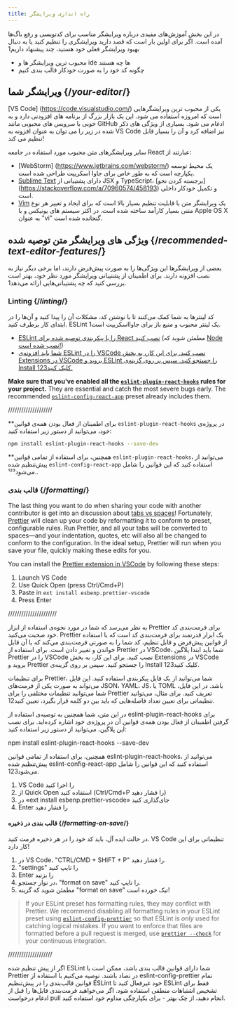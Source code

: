 ```yaml
---
title: راه اندازی ویرایشگر
---
```


<Intro>

  در این بخش آموزش‌های مفیدی درباره ویرایشگر مناسب برای کدنویسی و رفع باگ‌ها آمده است. اگر برای اولین بار است که قصد دارید ویرایشگری را تنظیم کنید یا به دنبال بهبود ویرایشگر فعلی خود هستید، چند پیشنهاد داریم1

</Intro>

<YouWillLearn>

* محبوب ترین ویرایشگر ها و ide ها چه هستند
* چگونه کد خود را به صورت خودکار قالب بندی کنیم

</YouWillLearn>

## ویرایشگر شما {/*your-editor*/}

[VS Code] (https://code.visualstudio.com/) یکی از محبوب ترین ویرایشگرهایی است که امروزه استفاده می شود. این یک بازار بزرگ از برنامه های افزودنی دارد و به خوبی با سرویس های محبوبی مانند GitHub ادغام می شود. بسیاری از ویژگی های ذکر شده در زیر را می توان به عنوان افزونه به VS Code نیز اضافه کرد و آن را بسیار قابل تنظیم می کند!

سایر ویرایشگرهای متن محبوب مورد استفاده در جامعه React عبارتند از:

* [WebStorm] (https://www.jetbrains.com/webstorm/) یک محیط توسعه یکپارچه است که به طور خاص برای جاوا اسکریپت طراحی شده است.
* [Sublime Text](https://www.sublimetext.com/) دارای پشتیبانی از JSX و TypeScript، [برجسته کردن نحو] (https://stackoverflow.com/a/70960574/458193) و تکمیل خودکار داخلی است.
* [Vim](https://www.vim.org/) یک ویرایشگر متن با قابلیت تنظیم بسیار بالا است که برای ایجاد و تغییر هر نوع متنی بسیار کارآمد ساخته شده است. در اکثر سیستم های یونیکس و با Apple OS X به عنوان "vi" گنجانده شده است.

## ویژگی های ویرایشگر متن توصیه شده {/*recommended-text-editor-features*/}

بعضی از ویرایشگرها این ویژگی‌ها را به صورت پیش‌فرض دارند، اما برخی دیگر نیاز به نصب افزونه دارند. برای اطمینان از پشتیبانی ویرایشگر مورد نظر خود، بهتر است بررسی کنید که چه پشتیبانی‌هایی ارائه می‌دهد1.

### Linting {/*linting*/}

کد لینترها به شما کمک می‌کنند تا با نوشتن کد، مشکلات آن را پیدا کنید و آن‌ها را در ابتدای کار برطرف کنید. ESLint یک لینتر محبوب و منبع باز برای جاوااسکریپت است1.

* [ESLint را با پیکربندی توصیه شده برای React نصب کنید](https://www.npmjs.com/package/eslint-config-react-app) (مطمئن شوید که [Node نصب شده است!](https://nodejs.org/en/download/current/))
* [ شما باید افزونه‌ی ESLint را در VSCode نصب کنید. برای این کار، به بخش Extensions در VSCode بروید و ESLint را جستجو کنید. سپس بر روی گزینه‌ی Install کلیک کنید123.](https://marketplace.visualstudio.com/items?itemName=dbaeumer.vscode-eslint)

**Make sure that you've enabled all the [`eslint-plugin-react-hooks`](https://www.npmjs.com/package/eslint-plugin-react-hooks) rules for your project.** They are essential and catch the most severe bugs early. The recommended [`eslint-config-react-app`](https://www.npmjs.com/package/eslint-config-react-app) preset already includes them.

////////////////////

**برای اطمینان از فعال بودن همه‌ی قوانین `eslint-plugin-react-hooks` در پروژه‌ی خود، می‌توانید از دستور زیر استفاده کنید:

```bash
npm install eslint-plugin-react-hooks --save-dev
```

**همچنین، برای استفاده از تمامی قوانین `eslint-plugin-react-hooks`، می‌توانید از پیش‌تنظیم شده `eslint-config-react-app` استفاده کنید که این قوانین را شامل می‌شود¹²³..

### قالب بندی {/*formatting*/}

The last thing you want to do when sharing your code with another contributor is get into an discussion about [tabs vs spaces](https://www.google.com/search?q=tabs+vs+spaces)! Fortunately, [Prettier](https://prettier.io/) will clean up your code by reformatting it to conform to preset, configurable rules. Run Prettier, and all your tabs will be converted to spaces—and your indentation, quotes, etc will also all be changed to conform to the configuration. In the ideal setup, Prettier will run when you save your file, quickly making these edits for you.

You can install the [Prettier extension in VSCode](https://marketplace.visualstudio.com/items?itemName=esbenp.prettier-vscode) by following these steps:

1. Launch VS Code
2. Use Quick Open (press Ctrl/Cmd+P)
3. Paste in `ext install esbenp.prettier-vscode`
4. Press Enter

//////////////////////

به نظر می‌رسد که شما در مورد نحوه‌ی استفاده از ابزار Prettier برای فرمت‌بندی کد خود صحبت می‌کنید. Prettier یک ابزار قدرتمند برای فرمت‌بندی کد است که با استفاده از قوانین پیش‌فرض و قابل تنظیم، کد شما را به صورتی فرمت‌بندی می‌کند که با آن قابل خواندن و تغییر دادن است. برای استفاده از Prettier در VSCode، شما باید ابتدا پلاگین Prettier را در VSCode نصب کنید. برای این کار، به بخش Extensions در VSCode بروید و Prettier را جستجو کنید. سپس بر روی گزینه‌ی Install کلیک کنید123.

برای تنظیمات Prettier، شما می‌توانید از یک فایل پیکربندی استفاده کنید. این فایل می‌تواند به صورت یکی از فرمت‌های JSON، YAML، JS، یا TOML باشد. در این فایل، شما می‌توانید تنظیمات مختلفی را برای Prettier تعریف کنید. برای مثال، می‌توانید تنظیماتی برای تعیین تعداد فاصله‌هایی که باید بین دو کلمه قرار بگیرد، تعیین کنید12.

در این متن، شما همچنین به توصیه‌ی استفاده از eslint-plugin-react-hooks برای گرفتن اطمینان از فعال بودن همه‌ی قوانین آن در پروژه‌ی خود اشاره کرده‌اید. برای نصب این پلاگین، می‌توانید از دستور زیر استفاده کنید:

npm install eslint-plugin-react-hooks --save-dev

همچنین، برای استفاده از تمامی قوانین eslint-plugin-react-hooks، می‌توانید از پیش‌تنظیم شده eslint-config-react-app استفاده کنید که این قوانین را شامل می‌شود123.

1. VS Code را اجرا کنید
2. از Quick Open استفاده کنید (Ctrl/Cmd+P را فشار دهید)
3. در «ext install esbenp.prettier-vscode» جای‌گذاری کنید
4. Enter را فشار دهید


#### قالب بندی در ذخیره {/*formatting-on-save*/}

در حالت ایده آل، باید کد خود را در هر ذخیره فرمت کنید. VS Code تنظیماتی برای این کار دارد!

1. در VS Code، "CTRL/CMD + SHIFT + P" را فشار دهید.
2. "settings" را تایپ کنید
3. Enter را بزنید
4. در نوار جستجو، "format on save" را تایپ کنید.
5. مطمئن شوید که گزینه "format on save" تیک خورده است!

> If your ESLint preset has formatting rules, they may conflict with Prettier. We recommend disabling all formatting rules in your ESLint preset using [`eslint-config-prettier`](https://github.com/prettier/eslint-config-prettier) so that ESLint is *only* used for catching logical mistakes. If you want to enforce that files are formatted before a pull request is merged, use [`prettier --check`](https://prettier.io/docs/en/cli.html#--check) for your continuous integration.

////////////////////

<YouWillLearn>

اگر از پیش تنظیم شده ESLint شما دارای قوانین قالب بندی باشد، ممکن است با Prettier در تضاد باشند. توصیه می‌کنیم با استفاده از eslint-config-prettier تمام قوانین قالب‌بندی را در پیش‌تنظیم ESLint خود غیرفعال کنید تا ESLint فقط برای تشخیص اشتباهات منطقی استفاده شود. اگر می‌خواهید فرمت‌بندی فایل‌ها را قبل از ادغام درخواست pull انجام دهید، از چک بهتر - برای یکپارچگی مداوم خود استفاده کنید.

</YouWillLearn>